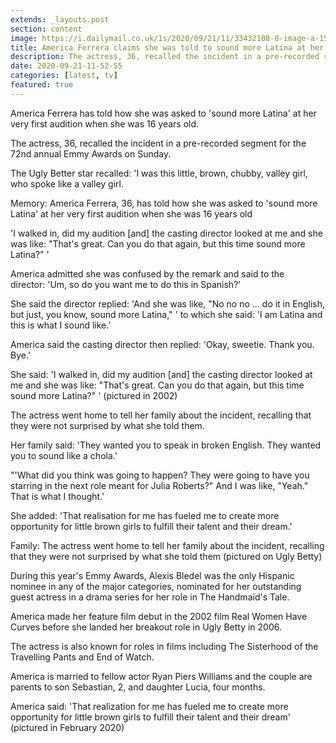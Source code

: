 ```yaml
---
extends: _layouts.post
section: content
image: https://i.dailymail.co.uk/1s/2020/09/21/11/33432108-0-image-a-153_1600684717363.jpg 
title: America Ferrera claims she was told to sound more Latina at her first audition 
description: The actress, 36, recalled the incident in a pre-recorded segment for the 72nd annual Emmy Awards on Sunday. 
date: 2020-09-21-11-52-55 
categories: [latest, tv] 
featured: true 
--- 
```

America Ferrera has told how she was asked to 'sound more Latina' at her very first audition when she was 16 years old.

The actress, 36, recalled the incident in a pre-recorded segment for the 72nd annual Emmy Awards on Sunday.

The Ugly Better star recalled: 'I was this little, brown, chubby, valley girl, who spoke like a valley girl.

Memory: America Ferrera, 36, has told how she was asked to 'sound more Latina' at her very first audition when she was 16 years old

'I walked in, did my audition [and] the casting director looked at me and she was like: "That's great. Can you do that again, but this time sound more Latina?" '

America admitted she was confused by the remark and said to the director: 'Um, so do you want me to do this in Spanish?'

She said the director replied: 'And she was like, "No no no ... do it in English, but just, you know, sound more Latina," ' to which she said: 'I am Latina and this is what I sound like.'

America said the casting director then replied: 'Okay, sweetie. Thank you. Bye.' 

She said: 'I walked in, did my audition [and] the casting director looked at me and she was like: "That's great. Can you do that again, but this time sound more Latina?" ' (pictured in 2002)

The actress went home to tell her family about the incident, recalling that they were not surprised by what she told them. 

Her family said: 'They wanted you to speak in broken English. They wanted you to sound like a chola.'

"'What did you think was going to happen? They were going to have you starring in the next role meant for Julia Roberts?" And I was like, "Yeah." That is what I thought.'

She added: 'That realisation for me has fueled me to create more opportunity for little brown girls to fulfill their talent and their dream.'

Family: The actress went home to tell her family about the incident, recalling that they were not surprised by what she told them (pictured on Ugly Betty) 

During this year's Emmy Awards, Alexis Bledel was the only Hispanic nominee in any of the major categories, nominated for her outstanding guest actress in a drama series for her role in The Handmaid's Tale.  

America made her feature film debut in the 2002 film Real Women Have Curves before she landed her breakout role in Ugly Betty in 2006.

The actress is also known for roles in films including The Sisterhood of the Travelling Pants and End of Watch. 

America is married to fellow actor Ryan Piers Williams and the couple are parents to son Sebastian, 2, and daughter Lucia, four months.

America said: 'That realization for me has fueled me to create more opportunity for little brown girls to fulfill their talent and their dream' (pictured in February 2020) 

